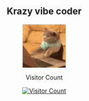 <h2 align="center">
Krazy vibe coder 
</h2>

  <div align="center">
 
<img align="center" src="cat-typing.gif" width="100" />
  </div>

  <div align="center">
    <p>Visitor Count</p>
    <a href="https://hits.sh/github.com/hikusama/hikusama/" target="_blank">
      <img 
        src="https://hits.sh/github.com/hikusama/hikusama.svg?style=flat-square&label=Visitors&color=00cc88&labelColor=222222" 
        alt="Visitor Count" />
    </a>
  </div>


